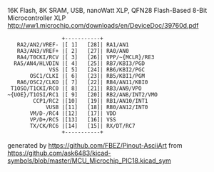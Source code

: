 16K Flash, 8K SRAM, USB, nanoWatt XLP, QFN28
Flash-Based 8-Bit Microcontroller XLP
http://ww1.microchip.com/downloads/en/DeviceDoc/39760d.pdf


	                 +-----------+
	   RA2/AN2/VREF- |[ 1]   [28]| RA1/AN1
	   RA3/AN3/VREF+ |[ 2]   [27]| RA0/AN0
	   RA4/T0CKI/RCV |[ 3]   [26]| VPP/~{MCLR}/RE3
	  RA5/AN4/HLVDIN |[ 4]   [25]| RB7/KBI3/PGD
	             VSS |[ 5]   [24]| RB6/KBI2/PGC
	       OSC1/CLKI |[ 6]   [23]| RB5/KBI1/PGM
	   RA6/OSC2/CLKO |[ 7]   [22]| RB4/AN11/KBI0
	 T1OSO/T1CKI/RC0 |[ 8]   [21]| RB3/AN9/VPO
	~{UOE}/T1OSI/RC1 |[ 9]   [20]| RB2/AN8/INT2/VMO
	        CCP1/RC2 |[10]   [19]| RB1/AN10/INT1
	            VUSB |[11]   [18]| RB0/AN12/INT0
	       VM/D-/RC4 |[12]   [17]| VDD
	       VP/D+/RC5 |[13]   [16]| VSS
	       TX/CK/RC6 |[14]   [15]| RX/DT/RC7
	                 +-----------+


generated by https://github.com/FBEZ/Pinout-AsciiArt from https://github.com/ask6483/kicad-symbols/blob/master/MCU_Microchip_PIC18.kicad_sym